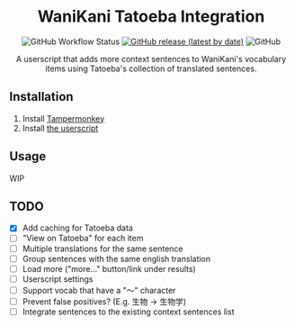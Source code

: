 <div align="center">

# WaniKani Tatoeba Integration

![GitHub Workflow Status](https://img.shields.io/github/actions/workflow/status/myuwi/wanikani-tatoeba/ci.yml?style=flat-square)
[![GitHub release (latest by date)](https://img.shields.io/github/v/release/myuwi/wanikani-tatoeba?style=flat-square)][userscript]
![GitHub](https://img.shields.io/github/license/myuwi/wanikani-tatoeba?style=flat-square)

A userscript that adds more context sentences to WaniKani's vocabulary items using Tatoeba's collection of translated sentences.

</div>

## Installation

1. Install [Tampermonkey][tampermonkey]
2. Install [the userscript][userscript]

## Usage

WIP

## TODO

- [x] Add caching for Tatoeba data
- [ ] "View on Tatoeba" for each item
- [ ] Multiple translations for the same sentence
- [ ] Group sentences with the same english translation
- [ ] Load more ("more..." button/link under results)
- [ ] Userscript settings
- [ ] Support vocab that have a "〜" character
- [ ] Prevent false positives? (E.g. 生物 -> 生物学)
- [ ] Integrate sentences to the existing context sentences list

[tampermonkey]: https://www.tampermonkey.net/
[userscript]: https://github.com/myuwi/wanikani-tatoeba/releases/latest/download/wanikani-tatoeba.user.js
